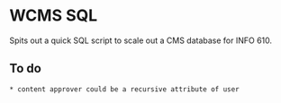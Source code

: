 # WCMS SQL
Spits out a quick SQL script to scale out a CMS database for INFO 610.

## To do
	* content approver could be a recursive attribute of user